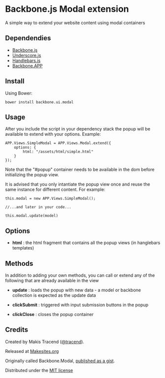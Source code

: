 # Backbone.js Modal extension

A simple way to extend your website content using modal containers

## Dependendies

* [Backbone.js](http://backbonejs.org/)
* [Underscore.js](http://underscorejs.org/)
* [Handlebars.js](http://handlebarsjs.com/)
* [Backbone.APP](http://github.com/makesites/backbone-app)

## Install

Using Bower: 
```
bower install backbone.ui.modal
```

## Usage

After you include the script in your dependency stack the popup will be available to extend with your options. Example: 
```
APP.Views.SimpleModal = APP.Views.Modal.extend({
	options: {
		html: "/assets/html/simple.html"
	}
});
```

Note that the "#popup" container needs to be available in the dom before initializing the popup view. 

It is advised that you only intantiate the popup view once and reuse the same instance for different content. For example: 
```
this.modal = new APP.Views.SimpleModal();

//...and later in your code...

this.modal.update(model)
```


## Options

* **html** : the html fragment that contains all the popup views (in hanglebars templates) 

## Methods

In addition to adding your own methods, you can call or extend any of the following that are already available in the view

* **update** : loads the popup with new data - a model or backbone collection is expected as the update data

* **clickSubmit** : triggered with input submission buttons in the popup

* **clickClose** : closes the popup container


## Credits 

Created by Makis Tracend ([@tracend](http://github.com/tracend)).

Released at [Makesites.org](http://makesites.org)

Originally called Backbone.Modal, [published as a gist](https://gist.github.com/3446570).

Distributed under the [MIT license](http://makesites.org/licenses/MIT)

